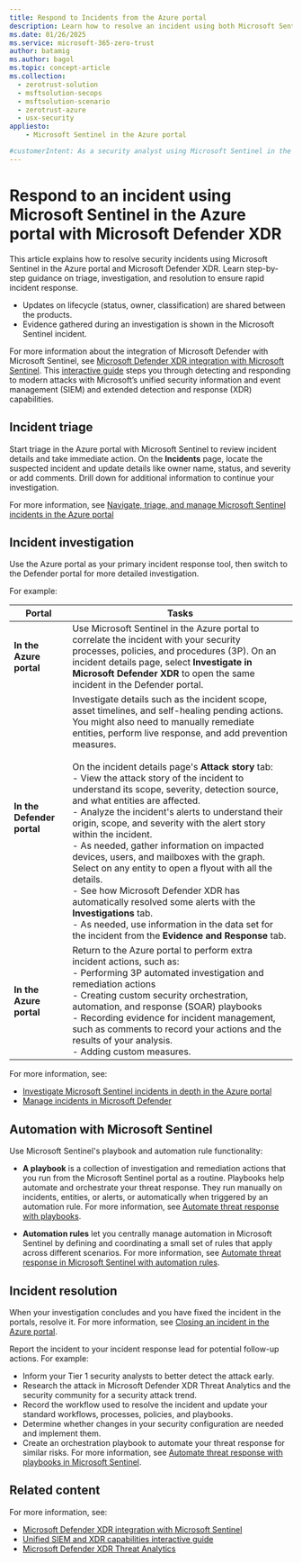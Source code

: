 ```yaml
---
title: Respond to Incidents from the Azure portal
description: Learn how to resolve an incident using both Microsoft Sentinel in the Azure portal and Microsoft Defender XDR, including triage, investigation, and resolution. 
ms.date: 01/26/2025
ms.service: microsoft-365-zero-trust
author: batamig
ms.author: bagol
ms.topic: concept-article
ms.collection: 
  - zerotrust-solution
  - msftsolution-secops
  - msftsolution-scenario
  - zerotrust-azure
  - usx-security
appliesto: 
    - Microsoft Sentinel in the Azure portal

#customerIntent: As a security analyst using Microsoft Sentinel in the Azure portal, I want to understand how to respond to an incident within a Zero Trust architecture, using both Microsoft Sentinel and Microsoft Defender XDR, to minimize impact and ensure quick recovery.
---
```


# Respond to an incident using Microsoft Sentinel in the Azure portal with Microsoft Defender XDR

This article explains how to resolve security incidents using Microsoft Sentinel in the Azure portal and Microsoft Defender XDR. Learn step-by-step guidance on triage, investigation, and resolution to ensure rapid incident response.

- Updates on lifecycle (status, owner, classification) are shared between the products.
- Evidence gathered during an investigation is shown in the Microsoft Sentinel incident.

For more information about the integration of Microsoft Defender with Microsoft Sentinel, see [Microsoft Defender XDR integration with Microsoft Sentinel](/azure/sentinel/microsoft-365-defender-sentinel-integration). This [interactive guide](https://mslearn.cloudguides.com/guides/Investigate%20security%20incidents%20in%20a%20hybrid%20environment%20with%20Azure%20Sentinel) steps you through detecting and responding to modern attacks with Microsoft’s unified security information and event management (SIEM) and extended detection and response (XDR) capabilities.

## Incident triage

Start triage in the Azure portal with Microsoft Sentinel to review incident details and take immediate action. On the **Incidents** page, locate the suspected incident and update details like owner name, status, and severity or add comments. Drill down for additional information to continue your investigation.

For more information, see [Navigate, triage, and manage Microsoft Sentinel incidents in the Azure portal](/azure/sentinel/incident-navigate-triage)

## Incident investigation

Use the Azure portal as your primary incident response tool, then switch to the Defender portal for more detailed investigation.

For example:

|Portal  |Tasks  |
|---------|---------|
|**In the Azure portal**     | Use Microsoft Sentinel in the Azure portal to correlate the incident with your security processes, policies, and procedures (3P). On an incident details page, select **Investigate in Microsoft Defender XDR** to open the same incident in the Defender portal.      |
|**In the Defender portal**     |   Investigate details such as the incident scope, asset timelines, and self-healing pending actions. You might also need to manually remediate entities, perform live response, and add prevention measures. <br><br>On the incident details page's **Attack story** tab:  <br>   - View the attack story of the incident to understand its scope, severity, detection source, and what entities are affected. <br>- Analyze the incident's alerts to understand their origin, scope, and severity with the alert story within the incident. <br>- As needed, gather information on impacted devices, users, and mailboxes with the graph. Select on any entity to open a flyout with all the details. <br>- See how Microsoft Defender XDR has automatically resolved some alerts with the **Investigations** tab. <br>- As needed, use information in the data set for the incident from the **Evidence and Response** tab.    |
|**In the Azure portal**     |  Return to the Azure portal to perform extra incident actions, such as: <br>- Performing 3P automated investigation and remediation actions <br>- Creating custom security orchestration, automation, and response (SOAR) playbooks<br>- Recording evidence for incident management, such as comments to record your actions and the results of your analysis.<br>- Adding custom measures.   |

For more information, see:

- [Investigate Microsoft Sentinel incidents in depth in the Azure portal](/azure/sentinel/investigate-incidents)
- [Manage incidents in Microsoft Defender](/defender-xdr/manage-incidents?toc=%2Fazure%2Fsentinel%2FTOC.json&bc=%2Fazure%2Fsentinel%2Fbreadcrumb%2Ftoc.json)

## Automation with Microsoft Sentinel

Use Microsoft Sentinel's playbook and automation rule functionality:

- **A playbook** is a collection of investigation and remediation actions that you run from the Microsoft Sentinel portal as a routine. Playbooks help automate and orchestrate your threat response. They run manually on incidents, entities, or alerts, or automatically when triggered by an automation rule. For more information, see [Automate threat response with playbooks](/azure/sentinel/automate-responses-with-playbooks).

- **Automation rules** let you centrally manage automation in Microsoft Sentinel by defining and coordinating a small set of rules that apply across different scenarios. For more information, see [Automate threat response in Microsoft Sentinel with automation rules](/azure/sentinel/automate-incident-handling-with-automation-rules).

## Incident resolution

When your investigation concludes and you have fixed the incident in the portals, resolve it. For more information, see [Closing an incident in the Azure portal](/azure/sentinel/incident-navigate-triage#close-an-incident).

Report the incident to your incident response lead for potential follow-up actions. For example:

- Inform your Tier 1 security analysts to better detect the attack early.
- Research the attack in Microsoft Defender XDR Threat Analytics and the security community for a security attack trend.
- Record the workflow used to resolve the incident and update your standard workflows, processes, policies, and playbooks.
- Determine whether changes in your security configuration are needed and implement them.
- Create an orchestration playbook to automate your threat response for similar risks. For more information, see [Automate threat response with playbooks in Microsoft Sentinel](/azure/sentinel/automate-responses-with-playbooks).

## Related content

For more information, see:

- [Microsoft Defender XDR integration with Microsoft Sentinel](/azure/sentinel/microsoft-365-defender-sentinel-integration)
- [Unified SIEM and XDR capabilities interactive guide](https://mslearn.cloudguides.com/guides/Investigate%20security%20incidents%20in%20a%20hybrid%20environment%20with%20Azure%20Sentinel)
- [Microsoft Defender XDR Threat Analytics](/microsoft-365/security/defender/threat-analytics)
